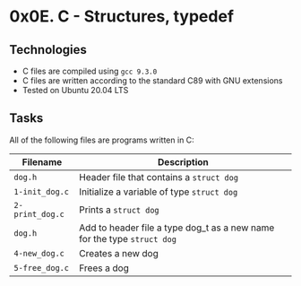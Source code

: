 # 0x0E. C - Structures, typedef

## Technologies
* C files are compiled using `gcc 9.3.0`
* C files are written according to the standard C89 with GNU extensions
* Tested on Ubuntu 20.04 LTS

## Tasks
All of the following files are programs written in C:

| Filename | Description |
| -------- | ----------- |
| `dog.h` | Header file that contains a `struct dog` |
| `1-init_dog.c` | Initialize a variable of type `struct dog` |
| `2-print_dog.c` | Prints a `struct dog` |
| `dog.h` | Add to header file a type dog_t as a new name for the type `struct dog` |
| `4-new_dog.c` | Creates a new dog |
| `5-free_dog.c` | Frees a dog |
